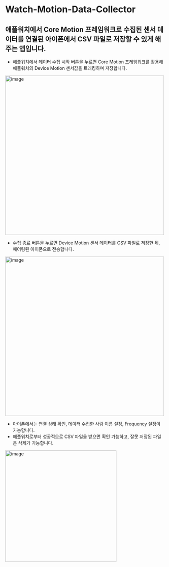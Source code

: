 # Watch-Motion-Data-Collector
애플워치에서 Core Motion 프레임워크로 수집된 센서 데이터를 연결된 아이폰에서 CSV 파일로 저장할 수 있게 해주는 앱입니다.
----

- 애플워치에서 데이터 수집 시작 버튼을 누르면 Core Motion 프레임워크를 활용해 애플워치의 Device Motion 센서값을 트래킹하며 저장합니다.
<img width="500" alt="image" src="https://github.com/kybeen/Watch-Motion-Data-Collector/assets/89764127/0601aee9-8e36-4c57-b34e-966b87e2735a">

- 수집 종료 버튼을 누르면 Device Motion 센서 데이터를 CSV 파일로 저장한 뒤, 페어링된 아이폰으로 전송합니다.
<img width="500" alt="image" src="https://github.com/kybeen/Watch-Motion-Data-Collector/assets/89764127/b66507a6-9422-452c-ba4d-2f51fef669ec">

- 아이폰에서는 연결 상태 확인, 데이터 수집한 사람 이름 설정, Frequency 설정이 가능합니다.
- 애플워치로부터 성공적으로 CSV 파일을 받으면 확인 가능하고, 잘못 저장된 파일은 삭제가 가능합니다.
<img width="350" alt="image" src="https://github.com/kybeen/Watch-Motion-Data-Collector/assets/89764127/bfe7922c-d4df-4389-a45f-6b444c37661e">

